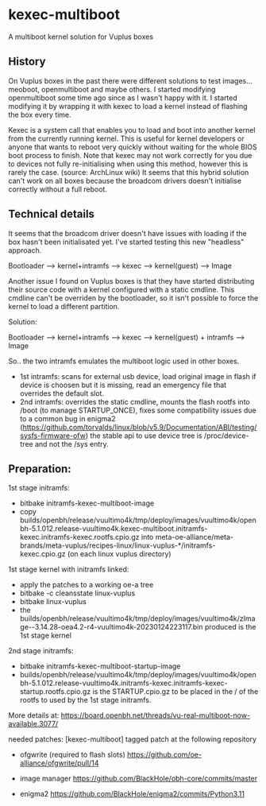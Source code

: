 # kexec-multiboot
A multiboot kernel solution for Vuplus boxes

History
---
On Vuplus boxes in the past there were different solutions to test images... meoboot, openmultiboot and maybe others.
I started modifying openmultiboot some time ago since as I wasn't happy with it. I started modifying it by wrapping it with kexec 
to load a kernel instead of flashing the box every time.

Kexec is a system call that enables you to load and boot into another kernel from the currently running kernel. This is useful for kernel developers or anyone that wants to reboot very quickly without waiting for the whole BIOS boot process to finish. Note that kexec may not work correctly for you due to devices not fully re-initialising when using this method, however this is rarely the case. (source: ArchLinux wiki)
It seems that this hybrid solution can't work on all boxes because the broadcom drivers doesn't initialise correctly without a full reboot.


Technical details
---
It seems that the broadcom driver doesn't have issues with loading if the box hasn't been initialisated yet.
I've started testing this new "headless" approach.

Bootloader --> kernel+intramfs --> kexec --> kernel(guest) --> Image 

Another issue I found on Vuplus boxes is that they have started distributing their source code with a kernel configured with a static cmdline.
This cmdline can't be overriden by the bootloader, so it isn't possible to force the kernel to load a different partition.

Solution: 

Bootloader --> kernel+intramfs --> kexec --> kernel(guest) + intramfs --> Image

So.. the two intramfs emulates the multiboot logic used in other boxes.
- 1st intramfs: scans for external usb device, load original image in flash if device is choosen but it is missing, read an emergency file that overrides the default slot.
- 2nd intramfs: overrides the static cmdline, mounts the flash rootfs into /boot (to manage STARTUP_ONCE), fixes some compatibility issues due to a common bug in enigma2
(https://github.com/torvalds/linux/blob/v5.9/Documentation/ABI/testing/sysfs-firmware-ofw) the stable api to use device tree is /proc/device-tree and not the /sys entry. 


Preparation:
---

1st stage initramfs:  
- bitbake initramfs-kexec-multiboot-image
- copy builds/openbh/release/vuultimo4k/tmp/deploy/images/vuultimo4k/openbh-5.1.012.release-vuultimo4k.kexec-multiboot.initramfs-kexec.initramfs-kexec.rootfs.cpio.gz into meta-oe-alliance/meta-brands/meta-vuplus/recipes-linux/linux-vuplus-*/initramfs-kexec.cpio.gz (on each linux vuplus directory)

1st stage kernel with initramfs linked:  
- apply the patches to a working oe-a tree
- bitbake -c cleansstate linux-vuplus
- bitbake linux-vuplus
- the builds/openbh/release/vuultimo4k/tmp/deploy/images/vuultimo4k/zImage--3.14.28-oea4.2-r4-vuultimo4k-20230124223117.bin produced is the 1st stage kernel

2nd stage initramfs:  
- bitbake initramfs-kexec-multiboot-startup-image
- builds/openbh/release/vuultimo4k/tmp/deploy/images/vuultimo4k/openbh-5.1.012.release-vuultimo4k.initramfs-kexec.initramfs-kexec-startup.rootfs.cpio.gz is the STARTUP.cpio.gz to be placed in the / of the rootfs to used by the 1st stage initramfs.


More details at:
https://board.openbh.net/threads/vu-real-multiboot-now-available.3077/

needed patches:
[kexec-multiboot] tagged patch at the following repository

- ofgwrite (required to flash slots)
https://github.com/oe-alliance/ofgwrite/pull/14

- image manager 
https://github.com/BlackHole/obh-core/commits/master

- enigma2
https://github.com/BlackHole/enigma2/commits/Python3.11
